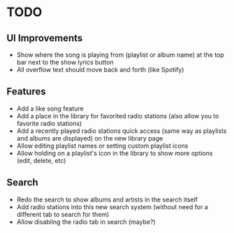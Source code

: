 # TODO

## UI Improvements
- Show where the song is playing from (playlist or album name) at the top bar next to the show lyrics button
- All overflow text should move back and forth (like Spotify)

## Features
- Add a like song feature
- Add a place in the library for favorited radio stations (also allow you to favorite radio stations)
- Add a recently played radio stations quick access (same way as playlists and albums are displayed) on the new library page
- Allow editing playlist names or setting custom playlist icons
- Allow holding on a playlist's icon in the library to show more options (edit, delete, etc)

## Search
- Redo the search to show albums and artists in the search itself 
- Add radio stations into this new search system (without need for a different tab to search for them)
- Allow disabling the radio tab in search (maybe?)